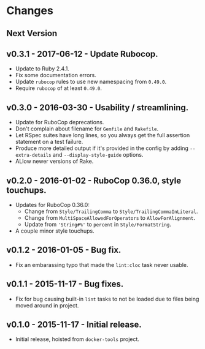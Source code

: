 # Changes

## Next Version

## v0.3.1 - 2017-06-12 - Update Rubocop.

* Update to Ruby 2.4.1.
* Fix some documentation errors.
* Update `rubocop` rules to use new namespacing from `0.49.0`.
* Require `rubocop` of at least `0.49.0`.


## v0.3.0 - 2016-03-30 - Usability / streamlining.

* Update for RuboCop deprecations.
* Don't complain about filename for `Gemfile` and `Rakefile`.
* Let RSpec suites have long lines, so you always get the full assertion statement on a test failure.
* Produce more detailed output if it's provided in the config by adding `--extra-details` and `--display-style-guide` options.
* ALlow newer versions of Rake.


## v0.2.0 - 2016-01-02 - RuboCop 0.36.0, style touchups.

* Updates for RuboCop 0.36.0:
    * Change from `Style/TrailingComma` to `Style/TrailingCommaInLiteral`.
    * Change from `MultiSpaceAllowedForOperators` to `AllowForAlignment`.
    * Update from `'String#%'` to `percent` in `Style/FormatString`.
* A couple minor style touchups.


## v0.1.2 - 2016-01-05 - Bug fix.

* Fix an embarassing typo that made the `lint:cloc` task never usable.


## v0.1.1 - 2015-11-17 - Bug fixes.

* Fix for bug causing built-in `lint` tasks to not be loaded due to files being moved around in project.


## v0.1.0 - 2015-11-17 - Initial release.

* Initial release, hoisted from `docker-tools` project.
